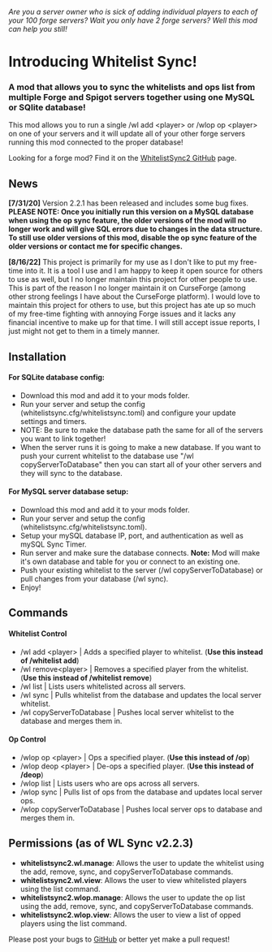 _Are you a server owner who is sick of adding individual players to each of your 100 forge servers? Wait you only have 2 forge servers? Well this mod can help you still!_

Introducing Whitelist Sync!
===========================


### A mod that allows you to sync the whitelists and ops list from multiple Forge and Spigot servers together using one MySQL or SQlite database!
This mod allows you to run a single /wl add &lt;player&gt; or /wlop op &lt;player&gt; on one of your servers and it will update all of your other forge servers running this mod connected to the proper database!

Looking for a forge mod? Find it on the [WhitelistSync2 GitHub](https://github.com/PotatoSauceVFX/Whitelist-Sync-2 "WhitelistSync2 GitHub") page.

## News
**[7/31/20]** Version 2.2.1 has been released and includes some bug fixes. **PLEASE NOTE: Once you initially run this version on a MySQL database when using the op sync feature, the older versions of the mod will no longer work and will give SQL errors due to changes in the data structure. To still use older versions of this mod, disable the op sync feature of the older versions or contact me for specific changes.**

**[8/16/22]** This project is primarily for my use as I don't like to put my free-time into it. It is a tool I use and I am happy to keep it open source for others to use as well, but I no longer maintain this project for other people to use. This is part of the reason I no longer maintain it on CurseForge (among other strong feelings I have about the CurseForge platform). I would love to maintain this project for others to use, but this project has ate up so much of my free-time fighting with annoying Forge issues and it lacks any financial incentive to make up for that time. I will still accept issue reports, I just might not get to them in a timely manner. 

## Installation

#### For SQLite database config:
- Download this mod and add it to your mods folder.
- Run your server and setup the config (whitelistsync.cfg/whitelistsync.toml) and configure your update settings and timers.
- NOTE: Be sure to make the database path the same for all of the servers you want to link together!
- When the server runs it is going to make a new database. If you want to push your current whitelist to the database use "/wl copyServerToDatabase" then you can start all of your other servers and they will sync to the database.

#### For MySQL server database setup:
- Download this mod and add it to your mods folder.
- Run your server and setup the config (whitelistsync.cfg/whitelistsync.toml).
- Setup your mySQL database IP, port, and authentication as well as mySQL Sync Timer.
- Run server and make sure the database connects. **Note:** Mod will make it's own database and table for you or connect to an existing one.
- Push your existing whitelist to the server (/wl copyServerToDatabase) or pull changes from your database (/wl sync).
- Enjoy!

## Commands

#### Whitelist Control
- /wl add &lt;player&gt; | Adds a specified player to whitelist. (**Use this instead of /whitelist add**)
- /wl remove&lt;player&gt; | Removes a specified player from the whitelist. (**Use this instead of /whitelist remove**)
- /wl list | Lists users whitelisted across all servers.
- /wl sync | Pulls whitelist from the database and updates the local server whitelist.
- /wl copyServerToDatabase | Pushes local server whitelist to the database and merges them in.

#### Op Control
- /wlop op &lt;player&gt; | Ops a specified player. (**Use this instead of /op**)
- /wlop deop &lt;player&gt; | De-ops a specified player. (**Use this instead of /deop**)
- /wlop list | Lists users who are ops across all servers.
- /wlop sync | Pulls list of ops from the database and updates local server ops.
- /wlop copyServerToDatabase | Pushes local server ops to database and merges them in.


## Permissions (as of WL Sync v2.2.3)
- **whitelistsync2.wl.manage**: Allows the user to update the whitelist using the add, remove, sync, and copyServerToDatabase commands.
- **whitelistsync2.wl.view**: Allows the user to view whitelisted players using the list command.
- **whitelistsync2.wlop.manage**: Allows the user to update the op list using the add, remove, sync, and copyServerToDatabase commands.
- **whitelistsync2.wlop.view**: Allows the user to view a list of opped players using the list command.

Please post your bugs to [GitHub](https://github.com/PotatoSauceVFX/Whitelist-Sync-2-Spigot/issues "GitHub") or better yet make a pull request!
